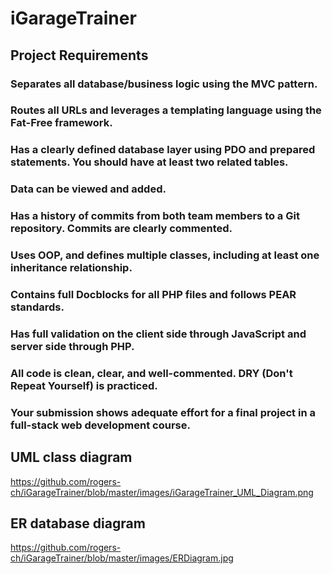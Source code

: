 # iGarageTrainer
## Project Requirements
### Separates all database/business logic using the MVC pattern.

### Routes all URLs and leverages a templating language using the Fat-Free framework.

### Has a clearly defined database layer using PDO and prepared statements. You should have at least two related tables.

### Data can be viewed and added.

### Has a history of commits from both team members to a Git repository. Commits are clearly commented.

### Uses OOP, and defines multiple classes, including at least one inheritance relationship.

### Contains full Docblocks for all PHP files and follows PEAR standards.

### Has full validation on the client side through JavaScript and server side through PHP.

### All code is clean, clear, and well-commented. DRY (Don't Repeat Yourself) is practiced.

### Your submission shows adequate effort for a final project in a full-stack web development course.

## UML class diagram
https://github.com/rogers-ch/iGarageTrainer/blob/master/images/iGarageTrainer_UML_Diagram.png

## ER database diagram
https://github.com/rogers-ch/iGarageTrainer/blob/master/images/ERDiagram.jpg


